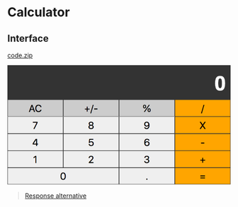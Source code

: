 # Calculator

## Interface

[code.zip](code.zip)

![](assets/layout.png)

> [Response alternative](code-response/)